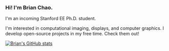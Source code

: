 ### Hi! I'm Brian Chao.

I'm an incoming Stanford EE Ph.D. student.

 I'm interested in computational imaging, displays, and computer graphics.
 I develop open-source projects in my free time. Check them out!

[![Brian's GitHub stats](https://github-readme-stats.vercel.app/api?username=bchao1&show_icons=true&theme=vue)](https://github.com/anuraghazra/github-readme-stats)
